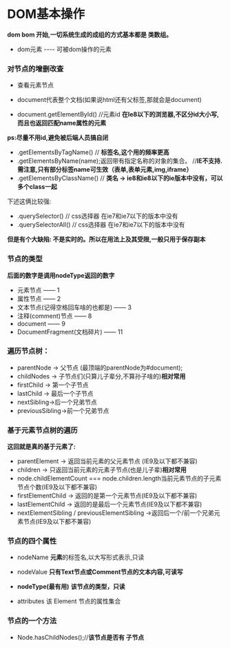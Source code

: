 # DOM基本操作

**dom bom 开始,一切系统生成的成组的方式基本都是 类数组。**
- dom元素 ---- 可被dom操作的元素

### 对节点的增删改查
- 查看元素节点

- document代表整个文档(如果说html还有父标签,那就会是document)
- document.getElementById() //元素id **在Ie8以下的浏览器,不区分id大小写,而且也返回匹配name属性的元素**

**ps:尽量不用id,避免被后端人员搞自闭**

- .getElementsByTagName() // **标签名,这个用的频率更高**
- .getElementsByName(name);返回带有指定名称的对象的集合。 //**IE不支持.需注意,只有部分标签name可生效（表单,表单元素,img,iframe）**
- .getElementsByClassName() // **类名 -> ie8和ie8以下的ie版本中没有，可以多个class一起**

下述这俩比较强:

- .querySelector() // css选择器   在ie7和ie7以下的版本中没有
- .querySelectorAll() // css选择器 在ie7和ie7以下的版本中没有

**但是有个大缺陷: 不是实时的。所以在用法上及其受限,一般只用于保存副本**


### 节点的类型

**后面的数字是调用nodeType返回的数字**

- 元素节点   —— 1
- 属性节点   —— 2
- 文本节点(记得空格回车啥的也都是)   —— 3
- 注释(comment)节点   —— 8
- document  —— 9
- DocumentFragment(文档碎片)  ——  11 


### 遍历节点树：

- parentNode -> 父节点  (最顶端的parentNode为#document);
- childNodes -> 子节点们(只算儿子辈分,不算孙子啥的)**相对常用**
- firstChild -> 第一个子节点
- lastChild -> 最后一个子节点
- nextSibling->后一个兄弟节点
- previousSibling->前一个兄弟节点


### 基于元素节点树的遍历

**这回就是真的基于元素了:**

- parentElement -> 返回当前元素的父元素节点 (IE9及以下都不兼容)
- children -> 只返回当前元素的元素子节点(也是儿子辈)**相对常用**
- node.childElementCount  === node.children.length当前元素节点的子元素节点个数(IE9及以下都不兼容)
- firstElementChild -> 返回的是第一个元素节点(IE9及以下都不兼容)
- lastElementChild -> 返回的是最后一个元素节点(IE9及以下都不兼容)
- nextElementSibling / previousElementSibling ->返回后一个/前一个兄弟元素节点(IE9及以下都不兼容)


### 节点的四个属性

- nodeName
    **元素**的标签名,以大写形式表示,只读

- nodeValue
    **只有Text节点或Comment节点的文本内容,可读写**

- **nodeType(最有用)**
    **该节点的类型，只读**

- attributes
    该 Element 节点的属性集合

### 节点的一个方法

- Node.hasChildNodes();//**该节点是否有 子节点**
